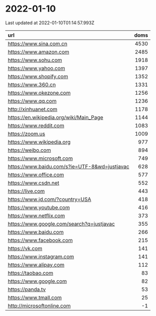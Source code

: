 # 2022-01-10

<!-- BEGIN -->
Last updated at 2022-01-10T01:14:57.993Z

url | doms
:- | -:
https://www.sina.com.cn | 4530
https://www.amazon.com | 2485
https://www.sohu.com | 1918
https://www.yahoo.com | 1397
https://www.shopify.com | 1352
https://www.360.cn | 1331
https://www.okezone.com | 1256
https://www.qq.com | 1236
http://xinhuanet.com | 1178
https://en.wikipedia.org/wiki/Main_Page | 1144
https://www.reddit.com | 1083
https://zoom.us | 1009
https://www.wikipedia.org | 977
https://weibo.com | 894
https://www.microsoft.com | 749
https://www.baidu.com/s?ie=UTF-8&wd=justjavac | 628
https://www.office.com | 577
https://www.csdn.net | 552
https://live.com | 443
https://www.jd.com/?country=USA | 418
https://www.youtube.com | 416
https://www.netflix.com | 373
https://www.google.com/search?q=justjavac | 355
https://www.baidu.com | 266
https://www.facebook.com | 215
https://vk.com | 141
https://www.instagram.com | 141
https://www.alipay.com | 112
https://taobao.com | 83
https://www.google.com | 82
https://panda.tv | 53
https://www.tmall.com | 25
http://microsoftonline.com | -1
<!-- END -->
